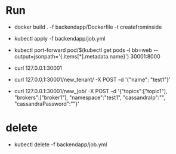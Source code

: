 # Run

* docker build . -f backendapp/Dockerfile -t createfrominside
* kubectl apply -f backendapp/job.yml
* kubectl port-forward pod/$(kubectl get pods -l bb=web --output=jsonpath='{.items[*].metadata.name}') 30001:8000

* curl 127.0.0.1:30001

* curl 127.0.0.1:30001/new_tenant/ -X POST -d '{"name": "test1"}'

* curl 127.0.0.1:30001/new_job/ -X POST -d '{"topics":["topic1"], "brokers":["broker1"], "namespace":"test1", "cassandraIp":"", "cassandraPassword":""}'



# delete

* kubectl delete -f backendapp/job.yml